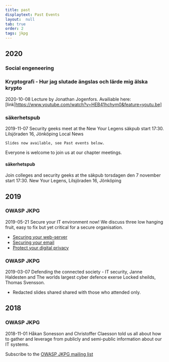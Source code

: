 ```yaml
---
title: past
displaytext: Past Events
layout:  null
tab: true
order: 2
tags: jkpg
---
```


## 2020
### Social engeneering


### Kryptografi - Hur jag slutade ängslas och lärde mig älska krypto 
2020-10-08 
Lecture by Jonathan Jogenfors. Availiable here: [link|https://www.youtube.com/watch?v=HEB41hchym0&feature=youtu.be]


### säkerhetspub
2019-11-07
Security geeks meet at the New Your Legens säkpub start 17:30.  Lilsjöraden 16, Jönköping
Local News

`Slides now available, see Past events below. `

Everyone is welcome to join us at our chapter meetings.

#### säkerhetspub
Join colleges and security geeks at the säkpub torsdagen den 7 november
start 17:30. New Your Legens, Lilsjöraden 16, Jönköping

## 2019
### OWASP JKPG
2019-05-21
Secure your IT environment now\! We discuss three low hanging fruit,
easy to fix but yet critical for a secure organisation.
  - [Securing your web-server](https://github.com/owaspjkpg/public/blob/master/Mars%2021%2C%202019/Secure%20your%20web%20services.pdf)
  - [Securing your email](https://github.com/owaspjkpg/public/blob/master/Mars%2021%2C%202019/Secure%20your%20email.pdf)
  - [Protect your digital privacy](https://github.com/owaspjkpg/public/blob/master/Mars%2021%2C%202019/Digital%20Privacy.pdf)

### OWASP JKPG 
2019-03-07
Defending the connected society - IT security, Janne Haldesten and The
worlds largest cyber defence exerse Locked sheilds, Thomas Svensson.
  - Redacted slides shared shared with those who attended only.

## 2018

### OWASP JKPG
2018-11-01
Håkan Sonesson and Christoffer Claesson told us all about how to gather
and leverage from publicly and semi-public information about our IT
systems.




Subscribe to the [OWASP JKPG mailing list](https://groups.google.com/a/owasp.org/forum/#!forum/jonkoping-chapter)
